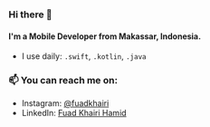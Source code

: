 ### Hi there 👋

#### I'm a Mobile Developer from Makassar, Indonesia.

- I use daily: `.swift`, `.kotlin`, `.java`

### 📫 You can reach me on:
* Instagram: [@fuadkhairi](https://www.instagram.com/fuadkhairi/)
* LinkedIn: [Fuad Khairi Hamid](https://www.linkedin.com/in/fuadkhairi/)
